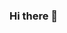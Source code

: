 ### Hi there 👋



<!--
**ros008/ros008** is a ✨ _special_ ✨ repository because its `README.md` (this file) appears on your GitHub profile.

<img src="https://img.shields.io/badge/JavaScript-F7DF1E?style=flat-square&logo=JavaScript&logoColor=black"/></a>

Here are some ideas to get you started:

- 🔭 I’m currently working on ...
- 🌱 I’m currently learning ...
- 👯 I’m looking to collaborate on ...
- 🤔 I’m looking for help with ...
- 💬 Ask me about ...
- 📫 How to reach me: ...
- 😄 Pronouns: ...
- ⚡ Fun fact: ...
-->
